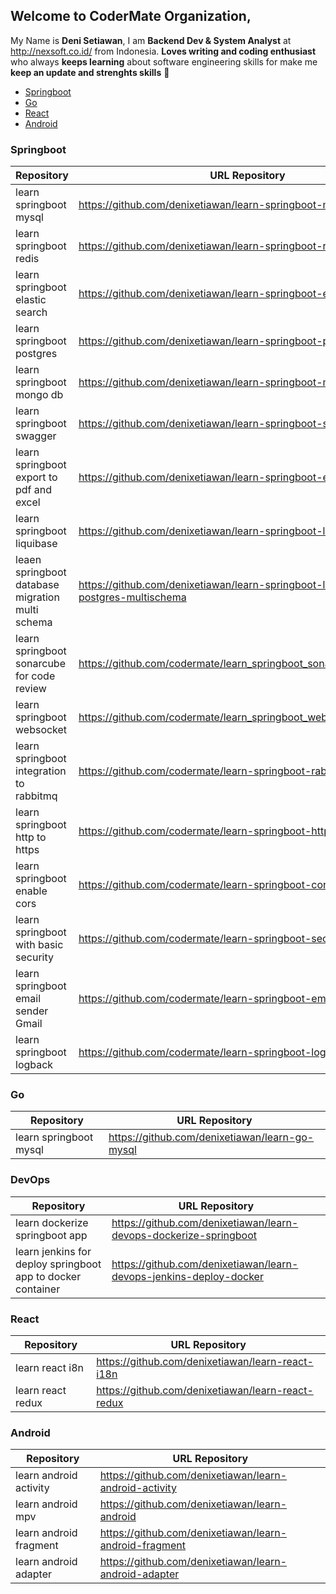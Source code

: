 ## Welcome to **CoderMate** Organization, 
My Name is **Deni Setiawan**, I am **Backend Dev & System Analyst** at http://nexsoft.co.id/ from Indonesia.
**Loves writing and coding enthusiast** who always **keeps learning** about software engineering skills for make me **keep an update and strenghts skills** 🚀


- [Springboot](https://github.com/codermate/.github/blob/main/profile/README.md#springboot)
- [Go](https://github.com/codermate/.github/blob/main/profile/README.md#Go)
- [React](https://github.com/codermate/.github/blob/main/profile/README.md#Go)
- [Android](https://github.com/codermate/.github/blob/main/profile/README.md#Android)



### Springboot 
| Repository     | URL Repository                                                          | 
|------------------|--------------|
| learn springboot mysql | https://github.com/denixetiawan/learn-springboot-mysql |
| learn springboot redis | https://github.com/denixetiawan/learn-springboot-redis |
| learn springboot elastic search | https://github.com/denixetiawan/learn-springboot-elasticsearch |
| learn springboot postgres | https://github.com/denixetiawan/learn-springboot-postgres |
| learn springboot mongo db | https://github.com/denixetiawan/learn-springboot-mongodb-docker |
| learn springboot swagger | https://github.com/denixetiawan/learn-springboot-swaggerapi |
| learn springboot export to pdf and excel |https://github.com/denixetiawan/learn-springboot-export-pdf-excel |
| learn springboot liquibase | https://github.com/denixetiawan/learn-springboot-liquibase |
| leaen springboot database migration multi schema | https://github.com/denixetiawan/learn-springboot-liquibase-postgres-multischema |
| learn springboot sonarcube for code review  | https://github.com/codermate/learn_springboot_sonarcube_codereview | 
| learn springboot websocket | https://github.com/codermate/learn_springboot_websocket | 
| learn springboot integration to rabbitmq | https://github.com/codermate/learn-springboot-rabbitmq | 
| learn springboot http to https | https://github.com/codermate/learn-springboot-https-ssl | 
| learn springboot enable cors | https://github.com/codermate/learn-springboot-cors | 
| learn springboot with basic security | https://github.com/codermate/learn-springboot-security-basic | 
| learn springboot email sender Gmail | https://github.com/codermate/learn-springboot-email | 
| learn springboot logback| https://github.com/codermate/learn-springboot-logback | 


### Go
| Repository     | URL Repository                                                          | 
|------------------|--------------|
| learn springboot mysql | https://github.com/denixetiawan/learn-go-mysql |


### DevOps
| Repository     | URL Repository                                                          | 
|------------------|--------------|
| learn dockerize springboot app | https://github.com/denixetiawan/learn-devops-dockerize-springboot |
| learn jenkins for deploy springboot app to docker container | https://github.com/denixetiawan/learn-devops-jenkins-deploy-docker |

### React
| Repository     | URL Repository                                                          | 
|------------------|--------------|
| learn react i8n | https://github.com/denixetiawan/learn-react-i18n |
| learn react redux | https://github.com/denixetiawan/learn-react-redux |


### Android
| Repository     | URL Repository                                                          | 
|------------------|--------------|
| learn android activity | https://github.com/denixetiawan/learn-android-activity |
| learn android mpv | https://github.com/denixetiawan/learn-android |
| learn android fragment | https://github.com/denixetiawan/learn-android-fragment |
| learn android adapter | https://github.com/denixetiawan/learn-android-adapter |








